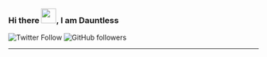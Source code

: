 ### Hi there <img src='https://raw.githubusercontent.com/MartinHeinz/MartinHeinz/master/wave.gif' width='30px'>, I am Dauntless
![Twitter Follow](https://img.shields.io/twitter/follow/___waverider?label=People%20Following%20me%20on%20twitter&style=social)
![GitHub followers](https://img.shields.io/github/followers/dauntless001?style=social)
<hr>

<!--
**dauntless001/dauntless001** is a ✨ _special_ ✨ repository because its `README.md` (this file) appears on your GitHub profile.

Here are some ideas to get you started:

- 🔭 I’m currently working on ...
- 🌱 I’m currently learning ...
- 👯 I’m looking to collaborate on ...
- 🤔 I’m looking for help with ...
- 💬 Ask me about ...
- 📫 How to reach me: ...
- 😄 Pronouns: ...
- ⚡ Fun fact: ...
-->
